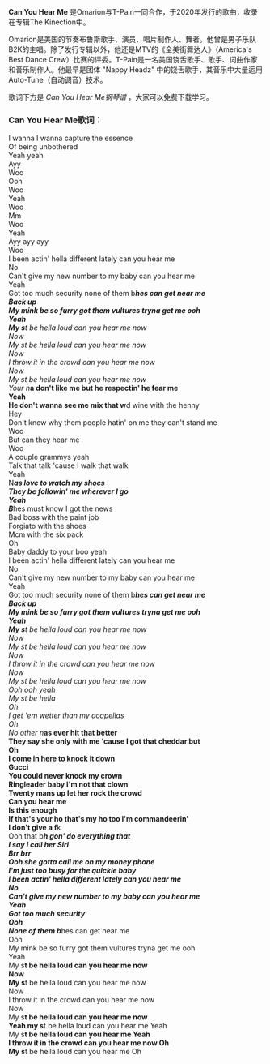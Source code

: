 

**Can You Hear Me** 是Omarion与T-Pain一同合作，于2020年发行的歌曲，收录在专辑The Kinection中。

Omarion是美国的节奏布鲁斯歌手、演员、唱片制作人、舞者。他曾是男子乐队B2K的主唱。除了发行专辑以外，他还是MTV的《全美街舞达人》（America's
Best Dance Crew）比赛的评委。T-Pain是一名美国饶舌歌手、歌手、词曲作家和音乐制作人。他最早是团体 "Nappy Headz"
中的饶舌歌手，其音乐中大量运用Auto-Tune（自动调音）技术。

歌词下方是 _Can You Hear Me钢琴谱_ ，大家可以免费下载学习。

### Can You Hear Me歌词：

I wanna I wanna capture the essence  
Of being unbothered  
Yeah yeah  
Ayy  
Woo  
Ooh  
Woo  
Yeah  
Woo  
Mm  
Woo  
Yeah  
Ayy ayy ayy  
Woo  
I been actin' hella different lately can you hear me  
No  
Can't give my new number to my baby can you hear me  
Yeah  
Got too much security none of them b***hes can get near me  
Back up  
My mink be so furry got them vultures tryna get me ooh  
Yeah  
My s**t be hella loud can you hear me now  
Now  
My s**t be hella loud can you hear me now  
Now  
I throw it in the crowd can you hear me now  
Now  
My s**t be hella loud can you hear me now  
Your n***a don't like me but he respectin' he fear me  
Yeah  
He don't wanna see me mix that w**d wine with the henny  
Hey  
Don't know why them people hatin' on me they can't stand me  
Woo  
But can they hear me  
Woo  
A couple grammys yeah  
Talk that talk 'cause I walk that walk  
Yeah  
N***as love to watch my shoes  
They be followin' me wherever I go  
Yeah  
B***hes must know I got the news  
Bad boss with the paint job  
Forgiato with the shoes  
Mcm with the six pack  
Oh  
Baby daddy to your boo yeah  
I been actin' hella different lately can you hear me  
No  
Can't give my new number to my baby can you hear me  
Yeah  
Got too much security none of them b***hes can get near me  
Back up  
My mink be so furry got them vultures tryna get me ooh  
Yeah  
My s**t be hella loud can you hear me now  
Now  
My s**t be hella loud can you hear me now  
Now  
I throw it in the crowd can you hear me now  
Now  
My s**t be hella loud can you hear me now  
Ooh ooh yeah  
My s**t be hella  
Oh  
I get 'em wetter than my acapellas  
Oh  
No other n***as ever hit that better  
They say she only with me 'cause I got that cheddar but  
Oh  
I come in here to knock it down  
Gucci  
You could never knock my crown  
Ringleader baby I'm not that clown  
Twenty mans up let her rock the crowd  
Can you hear me  
Is this enough  
If that's your ho that's my ho too I'm commandeerin'  
I don't give a f**k  
Ooh that b***h gon' do everything that  
I say I call her Siri  
Brr brr  
Ooh she gotta call me on my money phone  
I'm just too busy for the quickie baby  
I been actin' hella different lately can you hear me  
No  
Can't give my new number to my baby can you hear me  
Yeah  
Got too much security  
Ooh  
None of them b***hes can get near me  
Ooh  
My mink be so furry got them vultures tryna get me ooh  
Yeah  
My s**t be hella loud can you hear me now  
Now  
My s**t be hella loud can you hear me now  
Now  
I throw it in the crowd can you hear me now  
Now  
My s**t be hella loud can you hear me now  
Yeah my s**t be hella loud can you hear me Yeah  
My s**t be hella loud can you hear me Yeah  
I throw it in the crowd can you hear me now Oh  
My s**t be hella loud can you hear me Oh

